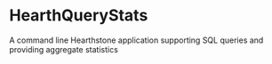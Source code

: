 # HearthQueryStats
A command line Hearthstone application supporting SQL queries and providing aggregate statistics
